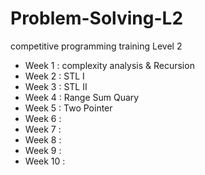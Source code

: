 # Problem-Solving-L2
competitive programming training Level 2
<ul>
  <li> Week 1 : complexity analysis & Recursion </li>
  <li> Week 2 : STL I </li>
  <li> Week 3 : STL II </li>
  <li> Week 4 : Range Sum Quary </li>
  <li> Week 5 : Two Pointer </li>
  <li> Week 6 : </li>
  <li> Week 7 : </li>
  <li> Week 8 : </li>
  <li> Week 9 : </li>
  <li> Week 10 : </li>
</ul>
